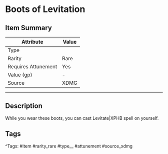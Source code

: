# Boots of Levitation

## Item Summary

| Attribute            | Value                        |
|----------------------|------------------------------|
| Type                 |   |
| Rarity               | Rare             |
| Requires Attunement  | Yes                |
| Value (gp)           | -    |
| Source               | XDMG |

---

## Description

While you wear these boots, you can cast Levitate|XPHB spell on yourself.

## Tags

^Tags: #item #rarity_rare #type__ #attunement #source_xdmg